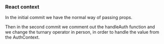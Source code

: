 ### React context

In the initial commit we have the normal
way of passing props.

Then in the second commit we comment out the handleAuth
function and we change the turnary operator in person,
in order to handle the value from the AuthContext.
